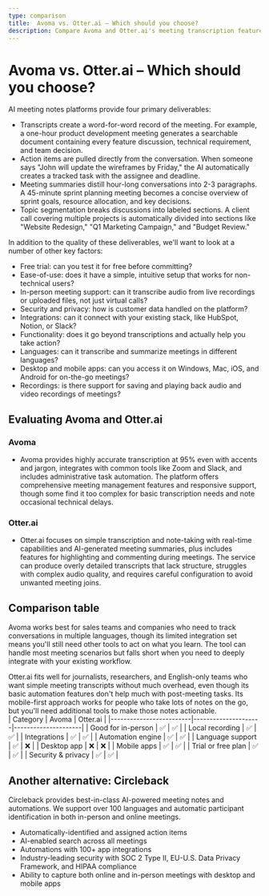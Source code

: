 ```yaml
---
type: comparison
title:  Avoma vs. Otter.ai – Which should you choose?
description: Compare Avoma and Otter.ai's meeting transcription features, pricing, and key differences to find the best solution for your needs, plus discover Circleback as an alternative.
---
```


# Avoma vs. Otter.ai – Which should you choose?  
AI meeting notes platforms provide four primary deliverables:  
  
* Transcripts create a word-for-word record of the meeting. For example, a one-hour product development meeting generates a searchable document containing every feature discussion, technical requirement, and team decision.  
* Action items are pulled directly from the conversation. When someone says "John will update the wireframes by Friday," the AI automatically creates a tracked task with the assignee and deadline.  
* Meeting summaries distill hour-long conversations into 2-3 paragraphs. A 45-minute sprint planning meeting becomes a concise overview of sprint goals, resource allocation, and key decisions.  
* Topic segmentation breaks discussions into labeled sections. A client call covering multiple projects is automatically divided into sections like "Website Redesign," "Q1 Marketing Campaign," and "Budget Review."  
  
In addition to the quality of these deliverables, we'll want to look at a number of other key factors:  
  
* Free trial: can you test it for free before committing?  
* Ease-of-use: does it have a simple, intuitive setup that works for non-technical users?  
* In-person meeting support: can it transcribe audio from live recordings or uploaded files, not just virtual calls?  
* Security and privacy: how is customer data handled on the platform?  
* Integrations: can it connect with your existing stack, like HubSpot, Notion, or Slack?  
* Functionality: does it go beyond transcriptions and actually help you take action?  
* Languages: can it transcribe and summarize meetings in different languages?  
* Desktop and mobile apps: can you access it on Windows, Mac, iOS, and Android for on-the-go meetings?  
* Recordings: is there support for saving and playing back audio and video recordings of meetings?    
## Evaluating Avoma and Otter.ai  
### Avoma
* Avoma provides highly accurate transcription at 95% even with accents and jargon, integrates with common tools like Zoom and Slack, and includes administrative task automation. The platform offers comprehensive meeting management features and responsive support, though some find it too complex for basic transcription needs and note occasional technical delays.

### Otter.ai
* Otter.ai focuses on simple transcription and note-taking with real-time capabilities and AI-generated meeting summaries, plus includes features for highlighting and commenting during meetings. The service can produce overly detailed transcripts that lack structure, struggles with complex audio quality, and requires careful configuration to avoid unwanted meeting joins.  
## Comparison table    
Avoma works best for sales teams and companies who need to track conversations in multiple languages, though its limited integration set means you'll still need other tools to act on what you learn. The tool can handle most meeting scenarios but falls short when you need to deeply integrate with your existing workflow.

Otter.ai fits well for journalists, researchers, and English-only teams who want simple meeting transcripts without much overhead, even though its basic automation features don't help much with post-meeting tasks. Its mobile-first approach works for people who take lots of notes on the go, but you'll need additional tools to make those notes actionable.  
| Category                | Avoma               | Otter.ai            |
|-------------------------|---------------------|---------------------|
| Good for in-person      | ✅                  | ✅                  |
| Local recording         | ✅                  | ✅                  |
| Integrations            | ✅                  | ✅                  |
| Automation engine       | ✅                  | ✅                  |
| Language support        | ✅                  | ❌                  |
| Desktop app             | ❌                  | ❌                  |
| Mobile apps             | ✅                  | ✅                  |
| Trial or free plan      | ✅                  | ✅                  |
| Security & privacy      | ✅                  | ✅                  |  
## Another alternative: Circleback  
Circleback provides best-in-class AI-powered meeting notes and automations. We support over 100 languages and automatic participant identification in both in-person and online meetings.  
  
* Automatically-identified and assigned action items  
* AI-enabled search across all meetings  
* Automations with 100+ app integrations  
* Industry-leading security with SOC 2 Type II, EU-U.S. Data Privacy Framework, and HIPAA compliance  
* Ability to capture both online and in-person meetings with desktop and mobile apps  